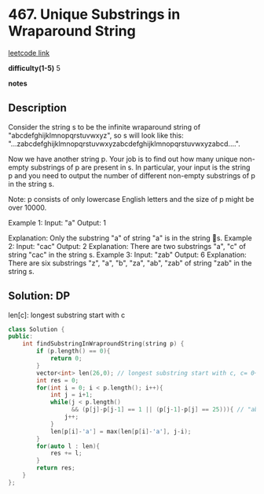 # 467. Unique Substrings in Wraparound String

[leetcode link](https://leetcode.com/problems/unique-substrings-in-wraparound-string/)

**difficulty(1-5)** 
5

**notes**   


## Description

Consider the string s to be the infinite wraparound string of "abcdefghijklmnopqrstuvwxyz", so s will look like this: "...zabcdefghijklmnopqrstuvwxyzabcdefghijklmnopqrstuvwxyzabcd....".

Now we have another string p. Your job is to find out how many unique non-empty substrings of p are present in s. In particular, your input is the string p and you need to output the number of different non-empty substrings of p in the string s.

Note: p consists of only lowercase English letters and the size of p might be over 10000.

Example 1:
Input: "a"
Output: 1

Explanation: Only the substring "a" of string "a" is in the string s.
Example 2:
Input: "cac"
Output: 2
Explanation: There are two substrings "a", "c" of string "cac" in the string s.
Example 3:
Input: "zab"
Output: 6
Explanation: There are six substrings "z", "a", "b", "za", "ab", "zab" of string "zab" in the string s.


## Solution: DP

len[c]: longest substring start with c

```c++
class Solution {
public:
    int findSubstringInWraproundString(string p) {
        if (p.length() == 0){
            return 0;
        }
        vector<int> len(26,0); // longest substring start with c, c= 0~25 ('a'~'z')
        int res = 0;
        for(int i = 0; i < p.length(); i++){
            int j = i+1;
            while(j < p.length()
                  && (p[j]-p[j-1] == 1 || (p[j-1]-p[j] == 25))){ // "ab", or "za"
                j++;
            }
            len[p[i]-'a'] = max(len[p[i]-'a'], j-i);
        }
        for(auto l : len){
            res += l;
        }
        return res;
    }
};
```